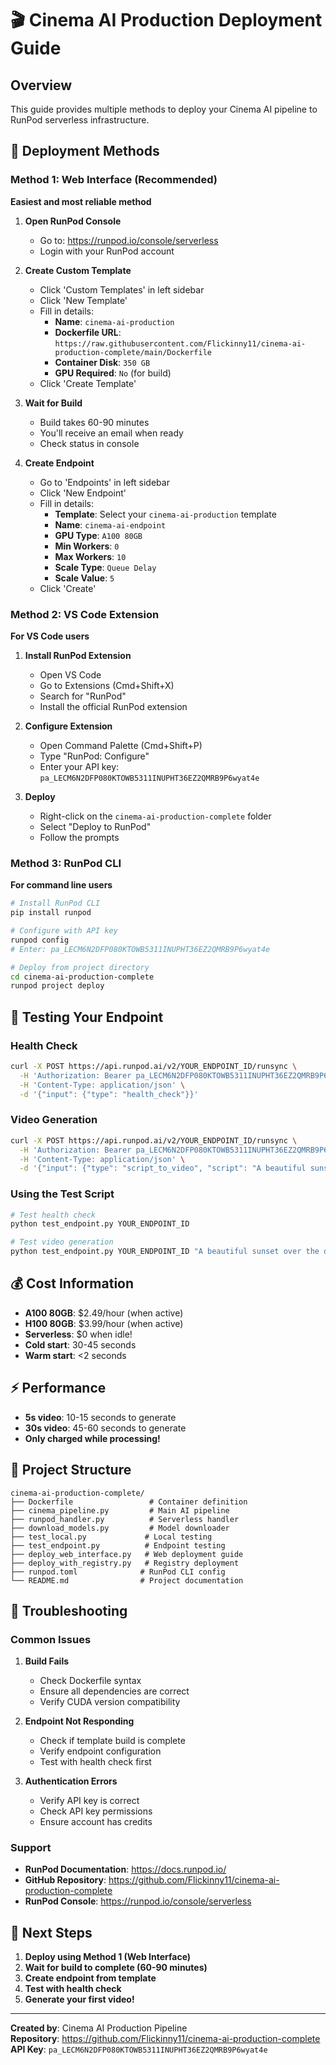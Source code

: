 # 🎬 Cinema AI Production Deployment Guide

## Overview
This guide provides multiple methods to deploy your Cinema AI pipeline to RunPod serverless infrastructure.

## 🚀 Deployment Methods

### Method 1: Web Interface (Recommended)
**Easiest and most reliable method**

1. **Open RunPod Console**
   - Go to: https://runpod.io/console/serverless
   - Login with your RunPod account

2. **Create Custom Template**
   - Click 'Custom Templates' in left sidebar
   - Click 'New Template'
   - Fill in details:
     - **Name**: `cinema-ai-production`
     - **Dockerfile URL**: `https://raw.githubusercontent.com/Flickinny11/cinema-ai-production-complete/main/Dockerfile`
     - **Container Disk**: `350 GB`
     - **GPU Required**: `No` (for build)
   - Click 'Create Template'

3. **Wait for Build**
   - Build takes 60-90 minutes
   - You'll receive an email when ready
   - Check status in console

4. **Create Endpoint**
   - Go to 'Endpoints' in left sidebar
   - Click 'New Endpoint'
   - Fill in details:
     - **Template**: Select your `cinema-ai-production` template
     - **Name**: `cinema-ai-endpoint`
     - **GPU Type**: `A100 80GB`
     - **Min Workers**: `0`
     - **Max Workers**: `10`
     - **Scale Type**: `Queue Delay`
     - **Scale Value**: `5`
   - Click 'Create'

### Method 2: VS Code Extension
**For VS Code users**

1. **Install RunPod Extension**
   - Open VS Code
   - Go to Extensions (Cmd+Shift+X)
   - Search for "RunPod"
   - Install the official RunPod extension

2. **Configure Extension**
   - Open Command Palette (Cmd+Shift+P)
   - Type "RunPod: Configure"
   - Enter your API key: `pa_LECM6N2DFP080KTOWB5311INUPHT36EZ2QMRB9P6wyat4e`

3. **Deploy**
   - Right-click on the `cinema-ai-production-complete` folder
   - Select "Deploy to RunPod"
   - Follow the prompts

### Method 3: RunPod CLI
**For command line users**

```bash
# Install RunPod CLI
pip install runpod

# Configure with API key
runpod config
# Enter: pa_LECM6N2DFP080KTOWB5311INUPHT36EZ2QMRB9P6wyat4e

# Deploy from project directory
cd cinema-ai-production-complete
runpod project deploy
```

## 🧪 Testing Your Endpoint

### Health Check
```bash
curl -X POST https://api.runpod.ai/v2/YOUR_ENDPOINT_ID/runsync \
  -H 'Authorization: Bearer pa_LECM6N2DFP080KTOWB5311INUPHT36EZ2QMRB9P6wyat4e' \
  -H 'Content-Type: application/json' \
  -d '{"input": {"type": "health_check"}}'
```

### Video Generation
```bash
curl -X POST https://api.runpod.ai/v2/YOUR_ENDPOINT_ID/runsync \
  -H 'Authorization: Bearer pa_LECM6N2DFP080KTOWB5311INUPHT36EZ2QMRB9P6wyat4e' \
  -H 'Content-Type: application/json' \
  -d '{"input": {"type": "script_to_video", "script": "A beautiful sunset over the ocean"}}'
```

### Using the Test Script
```bash
# Test health check
python test_endpoint.py YOUR_ENDPOINT_ID

# Test video generation
python test_endpoint.py YOUR_ENDPOINT_ID "A beautiful sunset over the ocean"
```

## 💰 Cost Information

- **A100 80GB**: $2.49/hour (when active)
- **H100 80GB**: $3.99/hour (when active)
- **Serverless**: $0 when idle!
- **Cold start**: 30-45 seconds
- **Warm start**: <2 seconds

## ⚡ Performance

- **5s video**: 10-15 seconds to generate
- **30s video**: 45-60 seconds to generate
- **Only charged while processing!**

## 📁 Project Structure

```
cinema-ai-production-complete/
├── Dockerfile                 # Container definition
├── cinema_pipeline.py         # Main AI pipeline
├── runpod_handler.py          # Serverless handler
├── download_models.py         # Model downloader
├── test_local.py             # Local testing
├── test_endpoint.py          # Endpoint testing
├── deploy_web_interface.py   # Web deployment guide
├── deploy_with_registry.py   # Registry deployment
├── runpod.toml              # RunPod CLI config
└── README.md                # Project documentation
```

## 🔧 Troubleshooting

### Common Issues

1. **Build Fails**
   - Check Dockerfile syntax
   - Ensure all dependencies are correct
   - Verify CUDA version compatibility

2. **Endpoint Not Responding**
   - Check if template build is complete
   - Verify endpoint configuration
   - Test with health check first

3. **Authentication Errors**
   - Verify API key is correct
   - Check API key permissions
   - Ensure account has credits

### Support

- **RunPod Documentation**: https://docs.runpod.io/
- **GitHub Repository**: https://github.com/Flickinny11/cinema-ai-production-complete
- **RunPod Console**: https://runpod.io/console/serverless

## 🎯 Next Steps

1. **Deploy using Method 1 (Web Interface)**
2. **Wait for build to complete (60-90 minutes)**
3. **Create endpoint from template**
4. **Test with health check**
5. **Generate your first video!**

---

**Created by**: Cinema AI Production Pipeline  
**Repository**: https://github.com/Flickinny11/cinema-ai-production-complete  
**API Key**: `pa_LECM6N2DFP080KTOWB5311INUPHT36EZ2QMRB9P6wyat4e` 